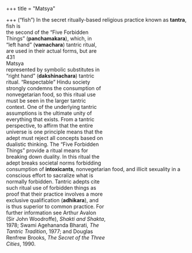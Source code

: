 +++
title = "Matsya"

+++
(“fish”) In the secret ritually-based religious practice known as **tantra**, fish is  
the second of the “Five Forbidden  
Things” (**panchamakara**), which, in  
“left hand” (**vamachara**) tantric ritual,  
are used in their actual forms, but are  
431  
Matsya  
represented by symbolic substitutes in  
“right hand” (**dakshinachara**) tantric  
ritual. “Respectable” Hindu society  
strongly condemns the consumption of  
nonvegetarian food, so this ritual use  
must be seen in the larger tantric  
context. One of the underlying tantric  
assumptions is the ultimate unity of  
everything that exists. From a tantric  
perspective, to affirm that the entire  
universe is one principle means that the  
adept must reject all concepts based on  
dualistic thinking. The “Five Forbidden  
Things” provide a ritual means for  
breaking down duality. In this ritual the  
adept breaks societal norms forbidding  
consumption of **intoxicants**, nonvegetarian food, and illicit sexuality in a conscious effort to sacralize what is  
normally forbidden. Tantric adepts cite  
such ritual use of forbidden things as  
proof that their practice involves a more  
exclusive qualification (**adhikara**), and  
is thus superior to common practice. For  
further information see Arthur Avalon  
(Sir John Woodroffe), *Shakti and Shakta*,  
1978; Swami Agehananda Bharati, *The*  
*Tantric Tradition*, 1977; and Douglas  
Renfrew Brooks, *The Secret of the Three*  
*Cities*, 1990.